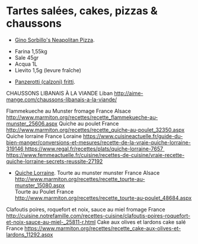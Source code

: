 # Tartes salées, cakes, pizzas & chaussons

 * [Gino Sorbillo's Neapolitan Pizza](https://www.youtube.com/watch?v=E4r0tGfTh68).
  - Farina  1,55kg
  - Sale    45gr
  - Acqua   1L
  - Lievito 1,5g  (levure fraîche)

 * [Panzerotti (calzoni) fritti](https://ricette.giallozafferano.it/Panzerotti-calzoni-fritti.html).

CHAUSSONS LIBANAIS À LA VIANDE		Liban		http://aime-mange.com/chaussons-libanais-a-la-viande/	

Flammekueche au Munster	fromage	France	Alsace	http://www.marmiton.org/recettes/recette_flammekueche-au-munster_25606.aspx	
Quiche au poulet		France		http://www.marmiton.org/recettes/recette_quiche-au-poulet_32350.aspx	
Quiche lorraine		France	Loraine	https://www.cuisineactuelle.fr/guide-du-bien-manger/conversions-et-mesures/recette-de-la-vraie-quiche-lorraine-319146 https://www.regal.fr/recettes/plats/quiche-lorraine-7657 https://www.femmeactuelle.fr/cuisine/recettes-de-cuisine/vraie-recette-quiche-lorraine-secrets-reussite-27192	
 * [Quiche Lorraine](https://www.marmiton.org/recettes/recette_quiche-lorraine_30283.aspx).
Tourte au munster	munster	France	Alsace	http://www.marmiton.org/recettes/recette_tourte-au-munster_15080.aspx	
Tourte au Poulet		France		http://www.marmiton.org/recettes/recette_tourte-au-poulet_48684.aspx	

Clafoutis poires, roquefort et noix, sauce au miel	fromage	France		http://cuisine.notrefamille.com/recettes-cuisine/clafoutis-poires-roquefort-et-noix-sauce-au-miel-_25811-r.html	
Cake aux olives et lardons	cake salé	France		https://www.marmiton.org/recettes/recette_cake-aux-olives-et-lardons_11292.aspx	
